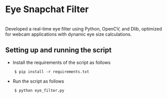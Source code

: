 # <b> Eye Snapchat Filter </b>

<br>
Developed a real-time eye filter using Python, OpenCV, and Dlib, optimized for webcam applications with dynamic eye size calculations.
<br>

## Setting up and running the script
- Install the requirements of the script as follows
```
    $ pip install -r requirements.txt
```

- Run the script as follows
```
    $ python eye_filter.py
```
